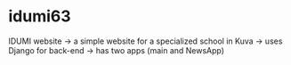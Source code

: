 # idumi63
IDUMI website → a simple website for a specialized school in Kuva → uses Django for back-end → has two apps (main and NewsApp)
